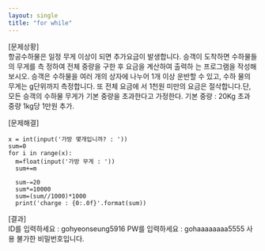 ```yaml
---
layout: single
title: "for while"
---
```



[문제상황]  
항공수하물은 일정 무게 이상이 되면 추가요금이
발생합니다. 승객이 도착하면 수하물들의 무게를 측
정하여 전체 중량을 구한 후 요금을 계산하여 출력하
는 프로그램을 작성해 보시오. 승객은 수하물을 여러
개의 상자에 나누어 1개 이상 운반할 수 있고, 수하
물의 무게는 g단위까지 측정합니다. 또 전체 요금에
서 1천원 미만의 요금은 절삭합니다.단, 모든 승객의 
수하물 무게가 기본 중량을 초과한다고 가정한다. 
기본 중량 : 20Kg
초과 중량 1kg당 1만원 추가.

[문제해결]  
~~~  
x = int(input('가방 몇개입니까? : '))
sum=0
for i in range(x):
  m=float(input('가방 무게 : '))
  sum+=m
  
  sum-=20
  sum*=10000
  sum=(sum//1000)*1000
  print('charge : {0:.0f}'.format(sum))
~~~

[결과]  
ID를 입력하세요 : gohyeonseung5916
PW를 입력하세요 : gohaaaaaaaa5555
사용 불가한 비밀번호입니다.

